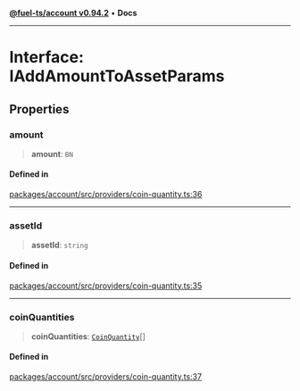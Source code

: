 [**@fuel-ts/account v0.94.2**](../index.md) • **Docs**

***

# Interface: IAddAmountToAssetParams

## Properties

### amount

> **amount**: `BN`

#### Defined in

[packages/account/src/providers/coin-quantity.ts:36](https://github.com/FuelLabs/fuels-ts/blob/60e570b347e0262535adb24c6b13f5d26907fabb/packages/account/src/providers/coin-quantity.ts#L36)

***

### assetId

> **assetId**: `string`

#### Defined in

[packages/account/src/providers/coin-quantity.ts:35](https://github.com/FuelLabs/fuels-ts/blob/60e570b347e0262535adb24c6b13f5d26907fabb/packages/account/src/providers/coin-quantity.ts#L35)

***

### coinQuantities

> **coinQuantities**: [`CoinQuantity`](../index.md#coinquantity)[]

#### Defined in

[packages/account/src/providers/coin-quantity.ts:37](https://github.com/FuelLabs/fuels-ts/blob/60e570b347e0262535adb24c6b13f5d26907fabb/packages/account/src/providers/coin-quantity.ts#L37)
